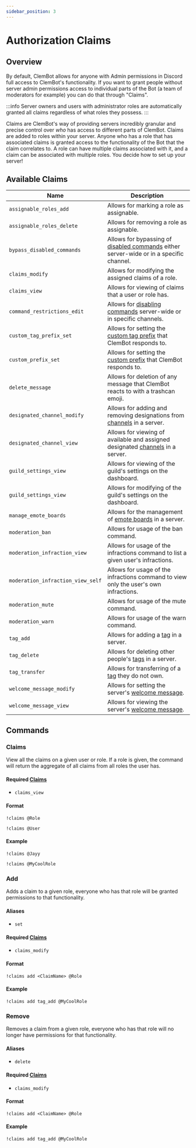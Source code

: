 ```yaml
---
sidebar_position: 3
---
```


# Authorization Claims

## Overview

By default, ClemBot allows for anyone with Admin permissions in Discord full access to ClemBot's functionality.
If you want to grant people without server admin permissions access to individual parts of the Bot (a team of moderators
for example) you can do that through "Claims".

:::info
Server owners and users with administrator roles are automatically granted all claims regardless of what roles they
possess.
:::

Claims are ClemBot's way of providing servers incredibly granular and precise control over _who_ has access to different
parts of ClemBot.
Claims are added to roles within your server.
Anyone who has a role that has associated claims is granted access to the functionality of the Bot that the claim
correlates to.
A role can have multiple claims associated with it, and a claim can be associated with multiple roles.
You decide how to set up your server!

## Available Claims

| Name                              | Description                                                                                                        |
|-----------------------------------|--------------------------------------------------------------------------------------------------------------------|
| `assignable_roles_add`            | Allows for marking a role as assignable.                                                                           |
| `assignable_roles_delete`         | Allows for removing a role as assignable.                                                                          |
| `bypass_disabled_commands`        | Allows for bypassing of [disabled commands](./CommandRestrictions.md) either server-wide or in a specific channel. |
| `claims_modify`                   | Allows for modifying the assigned claims of a role.                                                                |
| `claims_view`                     | Allows for viewing of claims that a user or role has.                                                              |
| `command_restrictions_edit`       | Allows for [disabling commands](./CommandRestrictions.md) server-wide or in specific channels.                     |
| `custom_tag_prefix_set`           | Allows for setting the [custom tag prefix](./Tags#prefix) that ClemBot responds to.                                |                                 
| `custom_prefix_set`               | Allows for setting the [custom prefix](./CustomPrefix.md) that ClemBot responds to.                                |
| `delete_message`                  | Allows for deletion of any message that ClemBot reacts to with a trashcan emoji.                                   |
| `designated_channel_modify`       | Allows for adding and removing designations from [channels](./DesignatedChannels.md) in a server.                  |
| `designated_channel_view`         | Allows for viewing of available and assigned designated [channels](./DesignatedChannels.md) in a server.           |
| `guild_settings_view`             | Allows for viewing of the guild's settings on the dashboard.                                                       |
| `guild_settings_view`             | Allows for modifying of the guild's settings on the dashboard.                                                     |
| `manage_emote_boards`             | Allows for the management of [emote boards](./EmoteBoards.md) in a server.                                         |
| `moderation_ban`                  | Allows for usage of the ban command.                                                                               |
| `moderation_infraction_view`      | Allows for usage of the infractions command to list a given user's infractions.                                    |
| `moderation_infraction_view_self` | Allows for usage of the infractions command to view only the user's own infractions.                               |
| `moderation_mute`                 | Allows for usage of the mute command.                                                                              |
| `moderation_warn`                 | Allows for usage of the warn command.                                                                              |
| `tag_add`                         | Allows for adding a [tag](./Tags.md) in a server.                                                                  |
| `tag_delete`                      | Allows for deleting other people's [tags](./Tags.md) in a server.                                                  |
| `tag_transfer`                    | Allows for transferring of a [tag](./Tags.md) they do not own.                                                     |
| `welcome_message_modify`          | Allows for setting the server's [welcome message](./WelcomeMessage.md).                                            |
| `welcome_message_view`            | Allows for viewing the server's [welcome message](./WelcomeMessage.md).                                            |

## Commands

### Claims

View all the claims on a given user or role.
If a role is given, the command will return the aggregate of all claims from all roles the user has.

#### Required [Claims](./Claims.md)

* `claims_view`

#### Format

```
!claims @Role
```

```
!claims @User
```

#### Example

```
!claims @Jayy
```

```
!claims @MyCoolRole
```

### Add

Adds a claim to a given role, everyone who has that role will be granted permissions to that functionality.

#### Aliases

* `set`

#### Required [Claims](./Claims.md)

* `claims_modify`

#### Format

```
!claims add <ClaimName> @Role
```

#### Example

```
!claims add tag_add @MyCoolRole
```

### Remove

Removes a claim from a given role, everyone who has that role will no longer have permissions for that functionality.

#### Aliases

* `delete`

#### Required [Claims](./Claims.md)

* `claims_modify`

#### Format

```
!claims add <ClaimName> @Role
```

#### Example

```
!claims add tag_add @MyCoolRole
```

